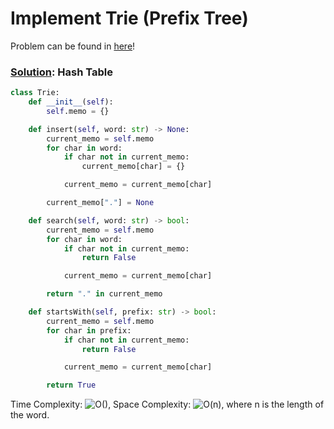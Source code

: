 # Implement Trie (Prefix Tree)

Problem can be found in [here](https://leetcode.com/problems/implement-trie-prefix-tree)!

### [Solution](</Trie/208-ImplementTrie(PrefixTree)/solution.py>): Hash Table

```python
class Trie:
    def __init__(self):
        self.memo = {}

    def insert(self, word: str) -> None:
        current_memo = self.memo
        for char in word:
            if char not in current_memo:
                current_memo[char] = {}

            current_memo = current_memo[char]

        current_memo["."] = None

    def search(self, word: str) -> bool:
        current_memo = self.memo
        for char in word:
            if char not in current_memo:
                return False

            current_memo = current_memo[char]

        return "." in current_memo

    def startsWith(self, prefix: str) -> bool:
        current_memo = self.memo
        for char in prefix:
            if char not in current_memo:
                return False

            current_memo = current_memo[char]

        return True
```

Time Complexity: ![O()](<https://latex.codecogs.com/svg.image?\inline&space;O(n)>), Space Complexity: ![O(n)](<https://latex.codecogs.com/svg.image?\inline&space;O(n)>), where n is the length of the word.

